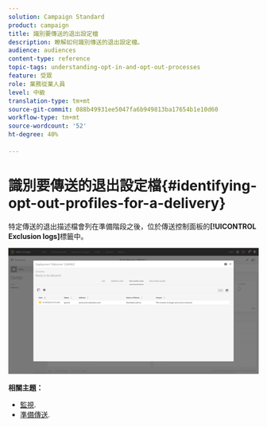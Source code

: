 ```yaml
---
solution: Campaign Standard
product: campaign
title: 識別要傳送的退出設定檔
description: 瞭解如何識別傳送的退出設定檔。
audience: audiences
content-type: reference
topic-tags: understanding-opt-in-and-opt-out-processes
feature: 受眾
role: 業務從業人員
level: 中級
translation-type: tm+mt
source-git-commit: 088b49931ee5047fa6b949813ba17654b1e10d60
workflow-type: tm+mt
source-wordcount: '52'
ht-degree: 40%

---
```



# 識別要傳送的退出設定檔{#identifying-opt-out-profiles-for-a-delivery}

特定傳送的退出描述檔會列在準備階段之後，位於傳送控制面板的&#x200B;**[!UICONTROL Exclusion logs]**&#x200B;標籤中。

![](assets/exclusion_blocklisting.png)

**相關主題：**

* [監視](../../sending/using/monitoring-a-delivery.md#exclusion-logs).
* [準備傳送](../../sending/using/preparing-the-send.md).

